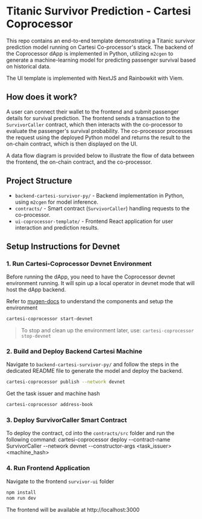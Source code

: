 # Titanic Survivor Prediction - Cartesi Coprocessor

This repo contains an end-to-end template demonstrating a Titanic survivor prediction model running on Cartesi Co-processor's stack. The backend of the Coprocessor dApp is implemented in Python, utilizing `m2cgen` to generate a machine-learning model for predicting passenger survival based on historical data.

The UI template is implemented with NextJS and Rainbowkit with Viem.

## How does it work?
A user can connect their wallet to the frontend and submit passenger details for survival prediction. The frontend sends a transaction to the `SurvivorCaller` contract, which then interacts with the co-processor to evaluate the passenger's survival probability. The co-processor processes the request using the deployed Python model and returns the result to the on-chain contract, which is then displayed on the UI.

A data flow diagram is provided below to illustrate the flow of data between the frontend, the on-chain contract, and the co-processor.


## Project Structure

- `backend-cartesi-survivor-py/` - Backend implementation in Python, using `m2cgen` for model inference.
- `contracts/` - Smart contract (`SurvivorCaller`) handling requests to the co-processor.
- `ui-coprocessor-template/` - Frontend React application for user interaction and prediction results.

## Setup Instructions for Devnet

### 1. Run Cartesi-Coprocessor Devnet Environment

Before running the dApp, you need to have the Coprocessor devnet environment running. It will spin up a local operator in devnet mode that will host the dApp backend.

Refer to [mugen-docs](https://docs.mugen.builders/cartesi-co-processor-tutorial/introduction) to understand the components and setup the environment

```bash
cartesi-coprocessor start-devnet
```
> To stop and clean up the environment later, use: `cartesi-coprocessor stop-devnet`

### 2. Build and Deploy Backend Cartesi Machine

Navigate to `backend-cartesi-survivor-py/` and follow the steps in the dedicated README file to generate the model and deploy the backend.

```bash
cartesi-coprocessor publish --network devnet
```

Get the task issuer and machine hash
```bash
cartesi-coprocessor address-book
```

### 3. Deploy SurvivorCaller Smart Contract

To deploy the contract, cd into the `contracts/src` folder and run the following command:
cartesi-coprocessor deploy --contract-name SurvivorCaller --network devnet --constructor-args <task_issuer> <machine_hash>

### 4. Run Frontend Application

Navigate to the frontend `survivor-ui` folder

```bash
npm install
nom run dev
```

The frontend will be available at http://localhost:3000
